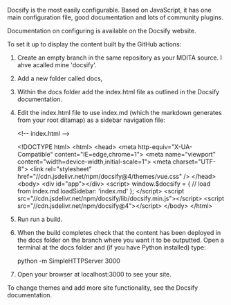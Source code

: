 <?xml version="1.0" encoding="UTF-8"?><?workdir /home/michael/Documents/ddac/ddac/temp/pdf?><?workdir-uri file:/home/michael/Documents/ddac/ddac/temp/pdf/?><?path2project?><?path2project-uri ./?><?path2rootmap-uri ./?><topic xmlns:ditaarch="http://dita.oasis-open.org/architecture/2005/" xmlns:dita-ot="http://dita-ot.sourceforge.net/ns/201007/dita-ot" class="- topic/topic " ditaarch:DITAArchVersion="1.2" domains="(topic hi-d) (topic ut-d) (topic indexing-d) (topic hazard-d) (topic abbrev-d) (topic pr-d) (topic sw-d) (topic ui-d)" id="setting-up-docsify-as-your-static-site-generator" xtrf="file:/home/michael/Documents/ddac/ddac/ssg-setup.md" xtrc="topic:1;182:3" specializations=""><title class="- topic/title " xtrf="file:/home/michael/Documents/ddac/ddac/ssg-setup.md" xtrc="title:1;182:3">Setting up Docsify as your static site generator</title><prolog class="- topic/prolog " xtrf="file:/home/michael/Documents/ddac/ddac/ssg-setup.md" xtrc="prolog:1;182:3"><data class="- topic/data " name="id" value="SSG-setup" xtrf="file:/home/michael/Documents/ddac/ddac/ssg-setup.md" xtrc="data:1;182:3"/></prolog><body class="- topic/body " xtrf="file:/home/michael/Documents/ddac/ddac/ssg-setup.md" xtrc="body:1;182:3"><p class="- topic/p " xtrf="file:/home/michael/Documents/ddac/ddac/ssg-setup.md" xtrc="p:1;182:3">Docsify is the most easily configurable. Based on JavaScript, it has one main configuration file, good documentation and lots of community plugins.</p><p class="- topic/p " xtrf="file:/home/michael/Documents/ddac/ddac/ssg-setup.md" xtrc="p:2;182:3">Documentation on configuring is available on the <xref class="- topic/xref " href="https://docsify.js.org/#/" format="html" scope="external" xtrf="file:/home/michael/Documents/ddac/ddac/ssg-setup.md" xtrc="xref:1;182:3">Docsify website</xref>.</p><p class="- topic/p " xtrf="file:/home/michael/Documents/ddac/ddac/ssg-setup.md" xtrc="p:3;182:3">To set it up to display the content built by the GitHub actions:</p><ol class="- topic/ol " xtrf="file:/home/michael/Documents/ddac/ddac/ssg-setup.md" xtrc="ol:1;182:3"><li class="- topic/li " xtrf="file:/home/michael/Documents/ddac/ddac/ssg-setup.md" xtrc="li:1;182:3"><p class="- topic/p " xtrf="file:/home/michael/Documents/ddac/ddac/ssg-setup.md" xtrc="p:4;182:3">Create an empty branch in the same repository as your MDITA source. I ahve acalled mine 'docsify'.</p></li><li class="- topic/li " xtrf="file:/home/michael/Documents/ddac/ddac/ssg-setup.md" xtrc="li:2;182:3"><p class="- topic/p " xtrf="file:/home/michael/Documents/ddac/ddac/ssg-setup.md" xtrc="p:5;182:3">Add a new folder called <codeph class="+ topic/ph pr-d/codeph " xtrf="file:/home/michael/Documents/ddac/ddac/ssg-setup.md" xtrc="codeph:1;182:3">docs</codeph>,</p></li><li class="- topic/li " xtrf="file:/home/michael/Documents/ddac/ddac/ssg-setup.md" xtrc="li:3;182:3"><p class="- topic/p " xtrf="file:/home/michael/Documents/ddac/ddac/ssg-setup.md" xtrc="p:6;182:3">Within the <codeph class="+ topic/ph pr-d/codeph " xtrf="file:/home/michael/Documents/ddac/ddac/ssg-setup.md" xtrc="codeph:2;182:3">docs</codeph> folder add the index.html file as outlined in the <xref class="- topic/xref " href="https://docsify.js.org/#/quickstart?id=manual-initialization" format="html" scope="external" xtrf="file:/home/michael/Documents/ddac/ddac/ssg-setup.md" xtrc="xref:2;182:3">Docsify documentation</xref>.</p></li><li class="- topic/li " xtrf="file:/home/michael/Documents/ddac/ddac/ssg-setup.md" xtrc="li:4;182:3"><p class="- topic/p " xtrf="file:/home/michael/Documents/ddac/ddac/ssg-setup.md" xtrc="p:7;182:3">Edit the index.html file to use index.md (which the markdown generates from your root ditamap) as a sidebar navigation file:</p><codeblock class="+ topic/pre pr-d/codeblock " xml:space="preserve" xtrf="file:/home/michael/Documents/ddac/ddac/ssg-setup.md" xtrc="codeblock:1;182:3">   &lt;!-- index.html --&gt;
   &lt;!DOCTYPE html&gt;
   &lt;html&gt;
   &lt;head&gt;
    &lt;meta http-equiv="X-UA-Compatible" content="IE=edge,chrome=1"&gt;
    &lt;meta name="viewport" content="width=device-width,initial-scale=1"&gt;
    &lt;meta charset="UTF-8"&gt;
    &lt;link rel="stylesheet" href="//cdn.jsdelivr.net/npm/docsify@4/themes/vue.css" /&gt;
   &lt;/head&gt;
   &lt;body&gt;
    &lt;div id="app"&gt;&lt;/div&gt;
     &lt;script&gt;
      window.$docsify = {
       // load from index.md
       loadSidebar: 'index.md'
       };
 &lt;/script&gt;
     &lt;script src="//cdn.jsdelivr.net/npm/docsify/lib/docsify.min.js"&gt;&lt;/script&gt;
     &lt;script src="//cdn.jsdelivr.net/npm/docsify@4"&gt;&lt;/script&gt;
     &lt;/body&gt;
     &lt;/html&gt;</codeblock></li><li class="- topic/li " xtrf="file:/home/michael/Documents/ddac/ddac/ssg-setup.md" xtrc="li:5;182:3"><p class="- topic/p " xtrf="file:/home/michael/Documents/ddac/ddac/ssg-setup.md" xtrc="p:8;182:3">Run run a build.</p></li><li class="- topic/li " xtrf="file:/home/michael/Documents/ddac/ddac/ssg-setup.md" xtrc="li:6;182:3"><p class="- topic/p " xtrf="file:/home/michael/Documents/ddac/ddac/ssg-setup.md" xtrc="p:9;182:3">When the build completes check that the content has been deployed in the <codeph class="+ topic/ph pr-d/codeph " xtrf="file:/home/michael/Documents/ddac/ddac/ssg-setup.md" xtrc="codeph:3;182:3">docs</codeph> folder on the branch where you want it to be outputted. Open a terminal at the <codeph class="+ topic/ph pr-d/codeph " xtrf="file:/home/michael/Documents/ddac/ddac/ssg-setup.md" xtrc="codeph:4;182:3">docs</codeph> folder and (if you have Python installed) type:</p><codeblock class="+ topic/pre pr-d/codeblock " xml:space="preserve" xtrf="file:/home/michael/Documents/ddac/ddac/ssg-setup.md" xtrc="codeblock:2;182:3"> python -m SimpleHTTPServer 3000</codeblock></li><li class="- topic/li " xtrf="file:/home/michael/Documents/ddac/ddac/ssg-setup.md" xtrc="li:7;182:3"><p class="- topic/p " xtrf="file:/home/michael/Documents/ddac/ddac/ssg-setup.md" xtrc="p:10;182:3">Open your browser at <codeph class="+ topic/ph pr-d/codeph " xtrf="file:/home/michael/Documents/ddac/ddac/ssg-setup.md" xtrc="codeph:5;182:3">localhost:3000</codeph> to see your site.</p></li></ol><p class="- topic/p " xtrf="file:/home/michael/Documents/ddac/ddac/ssg-setup.md" xtrc="p:11;182:3">To change themes and add more site functionality, see the <xref class="- topic/xref " href="https://docsify.js.org/#/" format="html" scope="external" xtrf="file:/home/michael/Documents/ddac/ddac/ssg-setup.md" xtrc="xref:3;182:3">Docsify documentation</xref>.</p></body></topic>